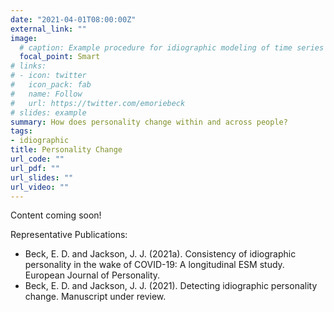 ```yaml
---
date: "2021-04-01T08:00:00Z"
external_link: ""
image:
  # caption: Example procedure for idiographic modeling of time series data.
  focal_point: Smart
# links:
# - icon: twitter
#   icon_pack: fab
#   name: Follow
#   url: https://twitter.com/emoriebeck
# slides: example
summary: How does personality change within and across people? 
tags:
- idiographic
title: Personality Change  
url_code: ""
url_pdf: ""
url_slides: ""
url_video: ""
---
```


Content coming soon!

Representative Publications:  
- Beck, E. D. and Jackson, J. J. (2021a). Consistency of idiographic personality in the wake of COVID-19: A longitudinal ESM study. European Journal of Personality.
- Beck, E. D. and Jackson, J. J. (2021). Detecting idiographic personality change. Manuscript under review.  